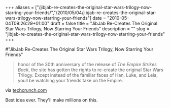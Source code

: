 +++
aliases = ["/jibjab-re-creates-the-original-star-wars-trilogy-now-starring-your-friends/","/2010/05/04/jibjab-re-creates-the-original-star-wars-trilogy-now-starring-your-friends"]
date = "2010-05-04T09:26:29+01:00"
draft = false
title = "JibJab Re-Creates The Original Star Wars Trilogy, Now Starring Your Friends"
description = ""
slug = "jibjab-re-creates-the-original-star-wars-trilogy-now-starring-your-friends"
+++

#"JibJab Re-Creates The Original Star Wars Trilogy, Now Starring Your Friends"


 <div class="posterous_bookmarklet_entry">
 <blockquote class="posterous_long_quote">honor of the 30th anniversary of the release of <em>The Empire Strikes Back</em>, the site has gotten the rights to re-create the original Star Wars Trilogy. Except instead of the familiar faces of Han, Luke, and Leia, youll be watching your friends take on the Empire.</blockquote>

<div class="posterous_quote_citation">via <a href="http://techcrunch.com/2010/05/04/jibjab-re-creates-the-original-star-wars-trilogy-now-starring-your-friends/">techcrunch.com</a></div>
 <p>Best idea ever. They'll make millions on this.</p></div>
 